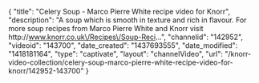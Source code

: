 {
    "title": "Celery Soup - Marco Pierre White recipe video for Knorr",
    "description": "A soup which is smooth in texture and rich in flavour. For more soup recipes from Marco Pierre White and Knorr visit http:\/\/www.knorr.co.uk\/Recipes\/Soup-Reci...",
    "channelid": "142952",
    "videoid": "143700",
    "date_created": "1437693555",
    "date_modified": "1418181164",
    "type": "captivate",
    "layout": "channelVideo",
    "url": "\/knorr-video-collection\/celery-soup-marco-pierre-white-recipe-video-for-knorr\/142952-143700"
}